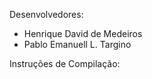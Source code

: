 Desenvolvedores:
- Henrique David de Medeiros
- Pablo Emanuell L. Targino

Instruções de Compilação:
	
